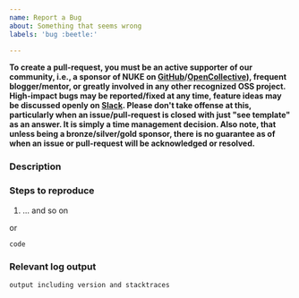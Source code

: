 ```yaml
---
name: Report a Bug
about: Something that seems wrong
labels: 'bug :beetle:'

---
```


**To create a pull-request, you must be an active supporter of our community, i.e., a sponsor of NUKE on [GitHub](https://github.com/sponsors/matkoch)/[OpenCollective](https://opencollective.com/nuke)), frequent blogger/mentor, or greatly involved in any other recognized OSS project. High-impact bugs may be reported/fixed at any time, feature ideas may be discussed openly on [Slack](https://slofile.com/slack/nukebuildnet). Please don't take offense at this, particularly when an issue/pull-request is closed with just "see template" as an answer. It is simply a time management decision. Also note, that unless being a bronze/silver/gold sponsor, there is no guarantee as of when an issue or pull-request will be acknowledged or resolved.**

<!-- REMOVE UNTIL HERE -->

### Description

### Steps to reproduce

1. ... and so on

or

```
code
```

### Relevant log output

```
output including version and stacktraces
```
